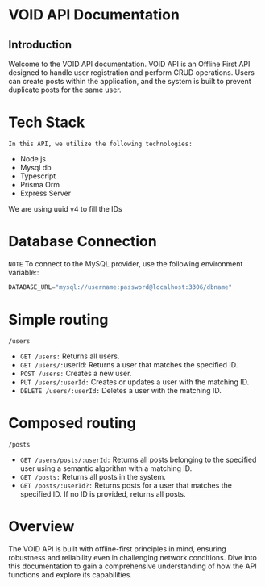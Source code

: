 # VOID API Documentation

## Introduction
Welcome to the VOID API documentation. VOID API is an Offline First API designed to handle user registration and perform CRUD operations. Users can create posts within the application, and the system is built to prevent duplicate posts for the same user.

# Tech Stack
`In this API, we utilize the following technologies:`
- Node js
- Mysql db
- Typescript
- Prisma Orm
- Express Server

We are using uuid v4 to fill the IDs

# Database Connection
`NOTE` To connect to the MySQL provider, use the following environment variable:: 
```ts
DATABASE_URL="mysql://username:password@localhost:3306/dbname"
```

# Simple routing
`/users`
- `GET /users:` Returns all users.
- `GET /users/:`userId: Returns a user that matches the specified ID.
- `POST /users:` Creates a new user.
- `PUT /users/:userId:` Creates or updates a user with the matching ID.
- `DELETE /users/:userId:` Deletes a user with the matching ID.

# Composed routing

`/posts`
- `GET /users/posts/:userId:` Returns all posts belonging to the specified user using a semantic algorithm with a matching ID.
- `GET /posts:` Returns all posts in the system.
- `GET /posts/:userId?:` Returns posts for a user that matches the specified ID. If no ID is provided, returns all posts.

# Overview
The VOID API is built with offline-first principles in mind, ensuring robustness and reliability even in challenging network conditions. Dive into this documentation to gain a comprehensive understanding of how the API functions and explore its capabilities.
